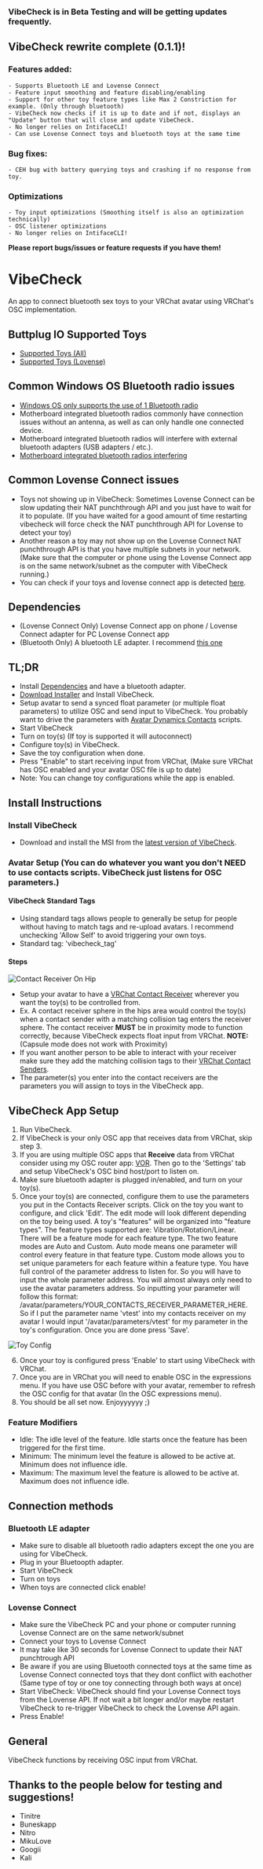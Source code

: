 ### VibeCheck is in Beta Testing and will be getting updates frequently.
## VibeCheck rewrite complete (0.1.1)!
### Features added:

    - Supports Bluetooth LE and Lovense Connect
    - Feature input smoothing and feature disabling/enabling
    - Support for other toy feature types like Max 2 Constriction for example. (Only through bluetooth)
    - VibeCheck now checks if it is up to date and if not, displays an "Update" button that will close and update VibeCheck.
    - No longer relies on IntifaceCLI!
    - Can use Lovense Connect toys and bluetooth toys at the same time

### Bug fixes:

    - CEH bug with battery querying toys and crashing if no response from toy.

### Optimizations

    - Toy input optimizations (Smoothing itself is also an optimization technically)
    - OSC listener optimizations
    - No longer relies on IntifaceCLI!

**Please report bugs/issues or feature requests if you have them!**

# VibeCheck

An app to connect bluetooth sex toys to your VRChat avatar using VRChat's OSC implementation.


## Buttplug IO Supported Toys
- [Supported Toys (All)](https://iostindex.com/?filter0ButtplugSupport=4)
- [Supported Toys (Lovense)](https://iostindex.com/?filter0ButtplugSupport=4&filter1Brand=Lovense)

## Common Windows OS Bluetooth radio issues
- [Windows OS only supports the use of 1 Bluetooth radio](https://docs.microsoft.com/en-us/windows-hardware/drivers/bluetooth/bluetooth-faq#how-many-bluetooth-radios-can-windows-support)
- Motherboard integrated bluetooth radios commonly have connection issues without an antenna, as well as can only handle one connected device.
- Motherboard integrated bluetooth radios will interfere with external bluetooth adapters (USB adapters / etc.).
- [Motherboard integrated bluetooth radios interfering](https://kb.plugable.com/bluetooth-adapter/your-computer-has-had-a-different-bluetooth-adapter-previously-or-has-a-built-in-adapter)

## Common Lovense Connect issues
- Toys not showing up in VibeCheck: Sometimes Lovense Connect can be slow updating their NAT punchthrough API and you just have to wait for it to populate. (If you have waited for a good amount of time restarting vibecheck will force check the NAT punchthrough API for Lovense to detect your toy)
- Another reason a toy may not show up on the Lovense Connect NAT punchthrough API is that you have multiple subnets in your network. (Make sure that the computer or phone using the Lovense Connect app is on the same network/subnet as the computer with VibeCheck running.)
- You can check if your toys and lovense connect app is detected [here](https://api.lovense.com/api/lan/getToys).

## Dependencies
- (Lovense Connect Only) Lovense Connect app on phone / Lovense Connect adapter for PC Lovense Connect app
- (Bluetooth Only) A bluetooth LE adapter. I recommend [this one](https://www.amazon.com/dp/B09DMP6T22?psc=1&ref=ppx_yo2ov_dt_b_product_details)

## TL;DR
- Install [Dependencies](https://github.com/SutekhVRC/VibeCheck#dependencies) and have a bluetooth adapter.
- [Download Installer](https://github.com/SutekhVRC/VibeCheck/releases/latest) and Install VibeCheck.
- Setup avatar to send a synced float parameter (or multiple float parameters) to utilize OSC and send input to VibeCheck. You probably want to drive the parameters with [Avatar Dynamics Contacts](https://docs.vrchat.com/docs/contacts) scripts.
- Start VibeCheck
- Turn on toy(s) (If toy is supported it will autoconnect)
- Configure toy(s) in VibeCheck.
- Save the toy configuration when done.
- Press "Enable" to start receiving input from VRChat, (Make sure VRChat has OSC enabled and your avatar OSC file is up to date)
- Note: You can change toy configurations while the app is enabled.

## Install Instructions

### Install VibeCheck

- Download and install the MSI from the [latest version of VibeCheck](https://github.com/SutekhVRC/VibeCheck/releases/latest).

### Avatar Setup (You can do whatever you want you don't NEED to use contacts scripts. VibeCheck just listens for OSC parameters.)

#### VibeCheck Standard Tags
- Using standard tags allows people to generally be setup for people without having to match tags and re-upload avatars. I recommend unchecking 'Allow Self' to avoid triggering your own toys.
- Standard tag: 'vibecheck_tag'

#### Steps
![Contact Receiver On Hip](./images/Contact_Receiver_Hip.png)
- Setup your avatar to have a [VRChat Contact Receiver](https://docs.vrchat.com/docs/contacts#vrccontactreceiver) wherever you want the toy(s) to be controlled from.
- Ex. A contact receiver sphere in the hips area would control the toy(s) when a contact sender with a matching collision tag enters the receiver sphere. The contact receiver **MUST** be in proximity mode to function correctly, because VibeCheck expects float input from VRChat. **NOTE:** (Capsule mode does not work with Proximity)
- If you want another person to be able to interact with your receiver make sure they add the matching collision tags to their [VRChat Contact Senders](https://docs.vrchat.com/docs/contacts#vrccontactsender).
- The parameter(s) you enter into the contact receivers are the parameters you will assign to toys in the VibeCheck app.

## VibeCheck App Setup

1. Run VibeCheck.
2. If VibeCheck is your only OSC app that receives data from VRChat, skip step 3.
3. If you are using multiple OSC apps that **Receive** data from VRChat consider using my OSC router app: [VOR](https://github.com/SutekhVRC/VOR/releases/latest). Then go to the 'Settings' tab and setup VibeCheck's OSC bind host/port to listen on.
4. Make sure bluetooth adapter is plugged in/enabled, and turn on your toy(s).
5. Once your toy(s) are connected, configure them to use the parameters you put in the Contacts Receiver scripts. Click on the toy you want to configure, and click 'Edit'. The edit mode will look different depending on the toy being used. A toy's "features" will be organized into "feature types". The feature types supported are: Vibration/Rotation/Linear. There will be a feature mode for each feature type. The two feature modes are Auto and Custom. Auto mode means one parameter will control every feature in that feature type. Custom mode allows you to set unique parameters for each feature within a feature type. You have full control of the parameter address to listen for. So you will have to input the whole parameter address. You will almost always only need to use the avatar parameters address. So inputting your parameter will follow this format: /avatar/parameters/YOUR_CONTACTS_RECEIVER_PARAMETER_HERE. So if I put the parameter name 'vtest' into my contacts receiver on my avatar I would input '/avatar/parameters/vtest' for my parameter in the toy's configuration. Once you are done press 'Save'.

![Toy Config](./images/Toy_config.png)

6. Once your toy is configured press 'Enable' to start using VibeCheck with VRChat.
7. Once you are in VRChat you will need to enable OSC in the expressions menu. If you have use OSC before with your avatar, remember to refresh the OSC config for that avatar (In the OSC expressions menu).
8. You should be all set now. Enjoyyyyyy ;}

### Feature Modifiers

- Idle: The idle level of the feature. Idle starts once the feature has been triggered for the first time.
- Minimum: The minimum level the feature is allowed to be active at. Minimum does not influence idle.
- Maximum: The maximum level the feature is allowed to be active at. Maximum does not influence idle.

## Connection methods

### Bluetooth LE adapter

- Make sure to disable all bluetooth radio adapters except the one you are using for VibeCheck.
- Plug in your Bluetoopth adapter.
- Start VibeCheck
- Turn on toys
- When toys are connected click enable!

### Lovense Connect

- Make sure the VibeCheck PC and your phone or computer running Lovense Connect are on the same network/subnet
- Connect your toys to Lovense Connect
- It may take like 30 seconds for Lovense Connect to update their NAT punchtrough API
- Be aware if you are using Bluetooth connected toys at the same time as Lovense Connect connected toys that they dont conflict with eachother (Same type of toy or one toy connecting through both ways at once)
- Start VibeCheck: VibeCheck should find your Lovense Connect toys from the Lovense API. If not wait a bit longer and/or maybe restart VibeCheck to re-trigger VibeCheck to check the Lovense API again.
- Press Enable!

## General

VibeCheck functions by receiving OSC input from VRChat. 

## Thanks to the people below for testing and suggestions!

- Tinitre
- Buneskapp
- Nitro
- MikuLove
- Googii
- Kali
